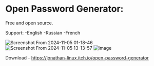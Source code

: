 # Open Password Generator:
Free and open source.

Support: 
-English
-Russian
-French

![Screenshot From 2024-11-05 01-18-46](https://github.com/user-attachments/assets/fd362cd4-85d0-4625-b69e-73c3925bca2d)
![Screenshot From 2024-11-05 13-13-57](https://github.com/user-attachments/assets/bc81efba-7c7f-4e8c-ab51-9f9b5ed86da9)
![image](https://github.com/user-attachments/assets/c39fbc77-ca7c-4bfd-b98c-04fc2ba692ad)

Download - https://jonathan-linux.itch.io/open-password-generator
